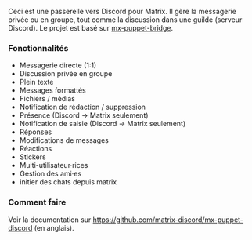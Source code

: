 Ceci est une passerelle vers Discord pour Matrix. Il gère la messagerie privée ou en groupe, tout comme la discussion dans une guilde (serveur Discord). Le projet est basé sur [mx-puppet-bridge](https://github.com/Sorunome/mx-puppet-bridge).

### Fonctionnalités

- Messagerie directe (1:1)
- Discussion privée en groupe
- Plein texte
- Messages formattés
- Fichiers / médias
- Notification de rédaction / suppression
- Présence (Discord → Matrix seulement)
- Notification de saisie (Discord → Matrix seulement)
- Réponses
- Modifications de messages
- Réactions
- Stickers
- Multi-utilisateur·rices
- Gestion des ami·es
- initier des chats depuis matrix

### Comment faire

Voir la documentation sur <https://github.com/matrix-discord/mx-puppet-discord> (en anglais).
